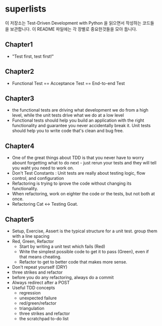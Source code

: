 # superlists

이 저장소는 Test-Driven Development with Python 을 읽으면서 작성하는 코드들을 보관합니다. 
이 README 파일에는 각 장별로 중요한것들을 모아 둡니다. 

## Chapter1

- "Test first, test first!" 

## Chapter2

- Functional Test == Acceptance Test == End-to-end Test

## Chapter3

- the functional tests are driving what development we do from a high level, while the unit tests drive what we do at a low level
- Functional tests should help you build an application with the right functionality and guarantee you never accidentally break it. Unit tests should help you to write code that's clean and bug free.

## Chapter4

- One of the great things about TDD is that you never have to worry abount forgetting what to do next - just rerun your tests and they will tell you waht you need to work on.
- Don't Test Constants : Unit tests are really about testing logic, flow control, and configuration
- Refactoring is trying to iprove the code without changing its functionality.
- When refactoring, work on eighter the code or the tests, but not both at once.
- Refactoring Cat <-> Testing Goat.

## Chapter5

- Setup, Exercise, Assert is the typical structure for a unit test. group them with a line spacing
- Red, Green, Refactor
    - Start by writing a unit test which fails (Red)
    - Write the simplest possible code to get it to pass (Green), even if that means cheating.
    - Refactor to get to better code that makes more sense. 
- Don't repeat yourself (DRY)
- three strikes and refactor
- before you do any refactoring, always do a commit 
- Always redirect after a POST
- Useful TDD concepts
    - regression
    - unexpected failure
    - red/green/refactor
    - triangulation
    - three strikes and refactor
    - the scratchpad to-do list